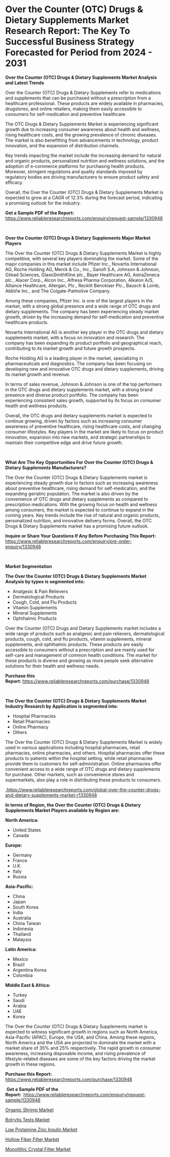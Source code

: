<p><h1>Over the Counter (OTC) Drugs & Dietary Supplements Market Research Report: The Key To Successful Business Strategy Forecasted for Period from 2024 - 2031</h1></p><p><strong>Over the Counter (OTC) Drugs & Dietary Supplements Market Analysis and Latest Trends</strong></p>
<p><p>Over the Counter (OTC) Drugs & Dietary Supplements refer to medications and supplements that can be purchased without a prescription from a healthcare professional. These products are widely available in pharmacies, drugstores, and online retailers, making them easily accessible to consumers for self-medication and preventive healthcare.</p><p>The OTC Drugs & Dietary Supplements Market is experiencing significant growth due to increasing consumer awareness about health and wellness, rising healthcare costs, and the growing prevalence of chronic diseases. The market is also benefitting from advancements in technology, product innovation, and the expansion of distribution channels.</p><p>Key trends impacting the market include the increasing demand for natural and organic products, personalized nutrition and wellness solutions, and the adoption of e-commerce platforms for purchasing health products. Moreover, stringent regulations and quality standards imposed by regulatory bodies are driving manufacturers to ensure product safety and efficacy.</p><p>Overall, the Over the Counter (OTC) Drugs & Dietary Supplements Market is expected to grow at a CAGR of 12.3% during the forecast period, indicating a promising outlook for the industry.</p></p>
<p><strong>Get a Sample PDF of the Report:&nbsp;</strong> <a href="https://www.reliableresearchreports.com/enquiry/request-sample/1330948">https://www.reliableresearchreports.com/enquiry/request-sample/1330948</a></p>
<p>&nbsp;</p>
<p><strong>Over the Counter (OTC) Drugs & Dietary Supplements Major Market Players</strong></p>
<p><p>The Over the Counter (OTC) Drugs & Dietary Supplements Market is highly competitive, with several key players dominating the market. Some of the major companies in this market include Pfizer Inc., Novartis International AG, Roche Holding AG, Merck & Co., Inc., Sanofi S.A, Johnson & Johnson, Gilead Sciences, GlaxoSmithKline plc., Bayer Healthcare AG, AstraZeneca plc., Alacer Corp., Alcon Inc., Alfresa Pharma Corporation, Alkalon A/S, Alliance Healthcare, Allergan, Plc., Reckitt Benckiser Plc., Bausch & Lomb, AbbVie Inc., and The Colgate-Palmolive Company.</p><p>Among these companies, Pfizer Inc. is one of the largest players in the market, with a strong global presence and a wide range of OTC drugs and dietary supplements. The company has been experiencing steady market growth, driven by the increasing demand for self-medication and preventive healthcare products.</p><p>Novartis International AG is another key player in the OTC drugs and dietary supplements market, with a focus on innovation and research. The company has been expanding its product portfolio and geographical reach, contributing to its market growth and future growth prospects.</p><p>Roche Holding AG is a leading player in the market, specializing in pharmaceuticals and diagnostics. The company has been focusing on developing new and innovative OTC drugs and dietary supplements, driving its market growth and revenue.</p><p>In terms of sales revenue, Johnson & Johnson is one of the top performers in the OTC drugs and dietary supplements market, with a strong brand presence and diverse product portfolio. The company has been experiencing consistent sales growth, supported by its focus on consumer health and wellness products.</p><p>Overall, the OTC drugs and dietary supplements market is expected to continue growing, driven by factors such as increasing consumer awareness of preventive healthcare, rising healthcare costs, and changing consumer lifestyles. Key players in the market are likely to focus on product innovation, expansion into new markets, and strategic partnerships to maintain their competitive edge and drive future growth.</p></p>
<p>&nbsp;</p>
<p><strong>What Are The Key Opportunities For Over the Counter (OTC) Drugs & Dietary Supplements Manufacturers?</strong></p>
<p><p>The Over the Counter (OTC) Drugs & Dietary Supplements market is experiencing steady growth due to factors such as increasing awareness about preventive healthcare, rising demand for self-medication, and the expanding geriatric population. The market is also driven by the convenience of OTC drugs and dietary supplements as compared to prescription medications. With the growing focus on health and wellness among consumers, the market is expected to continue to expand in the coming years. Key trends include the rise of natural and organic products, personalized nutrition, and innovative delivery forms. Overall, the OTC Drugs & Dietary Supplements market has a promising future outlook.</p></p>
<p><strong>Inquire or Share Your Questions If Any Before Purchasing This Report:</strong> <a href="https://www.reliableresearchreports.com/enquiry/pre-order-enquiry/1330948">https://www.reliableresearchreports.com/enquiry/pre-order-enquiry/1330948</a></p>
<p>&nbsp;</p>
<p><strong>Market Segmentation</strong></p>
<p><strong>The Over the Counter (OTC) Drugs & Dietary Supplements Market Analysis by types is segmented into:</strong></p>
<p><ul><li>Analgesic & Pain Relievers</li><li>Dermatological Products</li><li>Cough, Cold, and Flu Products</li><li>Vitamin Supplements</li><li>Mineral Supplements</li><li>Ophthalmic Products</li></ul></p>
<p><p>Over the Counter (OTC) Drugs and Dietary Supplements market includes a wide range of products such as analgesic and pain relievers, dermatological products, cough, cold, and flu products, vitamin supplements, mineral supplements, and ophthalmic products. These products are easily accessible to consumers without a prescription and are mainly used for self-care and management of common health conditions. The market for these products is diverse and growing as more people seek alternative solutions for their health and wellness needs.</p></p>
<p><strong>Purchase this Report:&nbsp;</strong><a href="https://www.reliableresearchreports.com/purchase/1330948">https://www.reliableresearchreports.com/purchase/1330948</a></p>
<p>&nbsp;</p>
<p><strong>The Over the Counter (OTC) Drugs & Dietary Supplements Market Industry Research by Application is segmented into:</strong></p>
<p><ul><li>Hospital Pharmacies</li><li>Retail Pharmacies</li><li>Online Pharmacy</li><li>Others</li></ul></p>
<p><p>The Over the Counter (OTC) Drugs & Dietary Supplements Market is widely used in various applications including hospital pharmacies, retail pharmacies, online pharmacies, and others. Hospital pharmacies offer these products to patients within the hospital setting, while retail pharmacies provide them to customers for self-administration. Online pharmacies offer convenient access to a wide range of OTC drugs and dietary supplements for purchase. Other markets, such as convenience stores and supermarkets, also play a role in distributing these products to consumers.</p></p>
<p><a href="https://www.reliableresearchreports.com/global-over-the-counter-drugs-and-dietary-supplements-market-r1330948">&nbsp;https://www.reliableresearchreports.com/global-over-the-counter-drugs-and-dietary-supplements-market-r1330948</a></p>
<p><strong>In terms of Region, the Over the Counter (OTC) Drugs & Dietary Supplements Market Players available by Region are:</strong></p>
<p>
    <p> <strong> North America: </strong>
        <ul>
            <li>United States</li>
            <li>Canada</li>
        </ul>
        </p> 
    <p> <strong> Europe: </strong>
        <ul>
            <li>Germany</li>
            <li>France</li>
            <li>U.K.</li>
            <li>Italy</li>
            <li>Russia</li>
        </ul>
        </p> 
    <p> <strong> Asia-Pacific: </strong>
        <ul>
            <li>China</li>
            <li>Japan</li>
            <li>South Korea</li>
            <li>India</li>
            <li>Australia</li>
            <li>China Taiwan</li>
            <li>Indonesia</li>
            <li>Thailand</li>
            <li>Malaysia</li>
        </ul>
        </p> 
    <p> <strong> Latin America: </strong>
        <ul>
            <li>Mexico</li>
            <li>Brazil</li>
            <li>Argentina Korea</li>
            <li>Colombia</li>
        </ul>
        </p> 
    <p> <strong> Middle East & Africa: </strong>
        <ul>
            <li>Turkey</li>
            <li>Saudi</li>
            <li>Arabia</li>
            <li>UAE</li>
            <li>Korea</li>
        </ul>
    </p>
    </p>
<p><p>The Over the Counter (OTC) Drugs & Dietary Supplements market is expected to witness significant growth in regions such as North America, Asia-Pacific (APAC), Europe, the USA, and China. Among these regions, North America and the USA are projected to dominate the market with a market share of 35% and 25% respectively. The rapid growth in consumer awareness, increasing disposable income, and rising prevalence of lifestyle-related diseases are some of the key factors driving the market growth in these regions.</p></p>
<p><strong>Purchase this Report: </strong><a href="https://www.reliableresearchreports.com/purchase/1330948">https://www.reliableresearchreports.com/purchase/1330948</a></p>
<p>&nbsp;<strong>Get a Sample PDF of the Report:&nbsp;&nbsp;</strong><a href="https://www.reliableresearchreports.com/enquiry/request-sample/1330948">https://www.reliableresearchreports.com/enquiry/request-sample/1330948</a></p>
<p><strong></strong></p>
<p><p><a href="https://www.linkedin.com/pulse/global-organic-shrimp-market-trends-insights-growth-opportunities-n7n6e?trackingId=vssu5v5YRpWW027Q6uo%2F7A%3D%3D">Organic Shrimp Market</a></p><p><a href="https://github.com/drzsklfn31/Market-Research-Report-List-1/blob/main/botrytis-tests-market.md">Botrytis Tests Market</a></p><p><a href="https://github.com/bmorecock/Market-Research-Report-List-4/blob/main/low-protamine-zinc-insulin-market.md">Low Protamine Zinc Insulin Market</a></p><p><a href="https://www.linkedin.com/pulse/global-hollow-fiber-filter-market-focus-application-end-use-industry-la8af?trackingId=A5D6U1MCT1211OgPaaH1oQ%3D%3D">Hollow Fiber Filter Market</a></p><p><a href="https://www.linkedin.com/pulse/monolithic-crystal-filter-market-emerging-trends-future-dqlcc?trackingId=nLlmwFMqRceBGnO7FmedGw%3D%3D">Monolithic Crystal Filter Market</a></p></p>